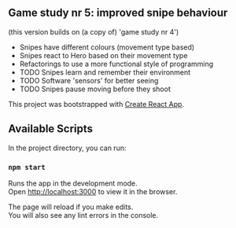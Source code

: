 
## Game study nr 5: improved snipe behaviour ##

(this version builds on (a copy of) 'game study nr 4')
 - Snipes have different colours (movement type based)
 - Snipes react to Hero based on their movement type
 - Refactorings to use a more functional style of programming
 - TODO Snipes learn and remember their environment
 - TODO Software 'sensors' for better seeing
 - TODO Snipes pause moving before they shoot 

This project was bootstrapped with [Create React App](https://github.com/facebook/create-react-app).

## Available Scripts

In the project directory, you can run:

### `npm start`

Runs the app in the development mode.<br>
Open [http://localhost:3000](http://localhost:3000) to view it in the browser.

The page will reload if you make edits.<br>
You will also see any lint errors in the console.

